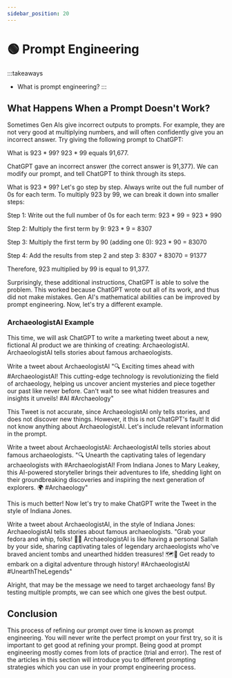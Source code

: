 ```yaml
---
sidebar_position: 20
---
```


# 🟢 Prompt Engineering

:::takeaways
- What is prompt engineering?
:::

## What Happens When a Prompt Doesn't Work?

Sometimes Gen AIs give incorrect outputs to prompts. For example, they are not very good at multiplying numbers, and will often confidently give you an incorrect answer. Try giving the following prompt to ChatGPT:

<AIInput>
What is 923 * 99?
</AIInput>

<AIOutput>
923 * 99 equals 91,677.
</AIOutput>

ChatGPT gave an incorrect answer (the correct answer is 91,377). We can modify our prompt, and tell ChatGPT to think through its steps.

<AIInput>
What is 923 * 99? Let's go step by step. Always write out the full number of 0s for each term.
</AIInput>
<AIOutput>
To multiply 923 by 99, we can break it down into smaller steps:

Step 1: Write out the full number of 0s for each term:
923 \* 99 = 923 \* 990

Step 2: Multiply the first term by 9:
923 \* 9 = 8307

Step 3: Multiply the first term by 90 (adding one 0):
923 \* 90 = 83070

Step 4: Add the results from step 2 and step 3:
8307 + 83070 = 91377

Therefore, 923 multiplied by 99 is equal to 91,377.
</AIOutput>

Surprisingly, these additional instructions, ChatGPT is able to solve the problem. This worked because ChatGPT wrote out all of its work, and thus did not make mistakes. Gen AI's mathematical abilities can be improved by prompt engineering. Now, let's try a different example. 

### ArchaeologistAI Example

This time, we will ask ChatGPT to write a marketing tweet about a new, fictional AI product we are thinking of creating: ArchaeologistAI. ArchaeologistAI tells stories about famous archaeologists.

<AIInput>
Write a tweet about ArchaeologistAI
</AIInput>

<AIOutput>
"🔍 Exciting times ahead with #ArchaeologistAI! This cutting-edge technology is revolutionizing the field of archaeology, helping us uncover ancient mysteries and piece together our past like never before. Can't wait to see what hidden treasures and insights it unveils! #AI #Archaeology"
</AIOutput>

This Tweet is not accurate, since ArchaeologistAI only tells stories, and does not discover new things. However, it this is not ChatGPT's fault! It did not know anything about ArchaeologistAI. Let's include relevant information in the prompt.

<AIInput>
Write a tweet about ArchaeologistAI: ArchaeologistAI tells stories about famous archaeologists.
</AIInput>

<AIOutput>
"🔍 Unearth the captivating tales of legendary archaeologists with #ArchaeologistAI! From Indiana Jones to Mary Leakey, this AI-powered storyteller brings their adventures to life, shedding light on their groundbreaking discoveries and inspiring the next generation of explorers. 🌍 #Archaeology"
</AIOutput>

This is much better! Now let's try to make ChatGPT write the Tweet in the style of Indiana Jones.

<AIInput>
Write a tweet about ArchaeologistAI, in the style of Indiana Jones: ArchaeologistAI tells stories about famous archaeologists.
</AIInput>

<AIOutput>
"Grab your fedora and whip, folks! 🎩🔥 ArchaeologistAI is like having a personal Sallah by your side, sharing captivating tales of legendary archaeologists who've braved ancient tombs and unearthed hidden treasures! 🗺️💎 Get ready to embark on a digital adventure through history! #ArchaeologistAI #UnearthTheLegends"
</AIOutput>

Alright, that may be the message we need to target archaeology fans! By testing multiple prompts, we can see which one gives the best output. 

## Conclusion

This process of refining our prompt over time is known as prompt engineering. You will never write the perfect prompt on your first try, so it is important to get good at refining your prompt. Being good at prompt engineering mostly comes from lots of practice (trial and error). The rest of the articles in this section will introduce you to different prompting strategies which you can use in your prompt engineering process.

